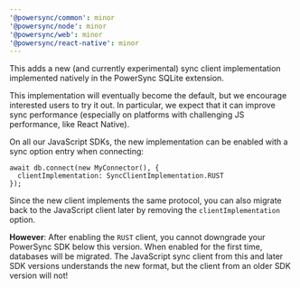 ```yaml
---
'@powersync/common': minor
'@powersync/node': minor
'@powersync/web': minor
'@powersync/react-native': minor
---
```


This adds a new (and currently experimental) sync client implementation
implemented natively in the PowerSync SQLite extension.

This implementation will eventually become the default, but we encourage
interested users to try it out. In particular, we expect that it can improve
sync performance (especially on platforms with challenging JS performance,
like React Native).

On all our JavaScript SDKs, the new implementation can be enabled with a
sync option entry when connecting:

```JS
await db.connect(new MyConnector(), {
  clientImplementation: SyncClientImplementation.RUST
});
```

Since the new client implements the same protocol, you can also migrate back
to the JavaScript client later by removing the `clientImplementation` option.

__However__: After enabling the `RUST` client, you cannot downgrade your 
PowerSync SDK below this version. When enabled for the first time, databases
will be migrated. The JavaScript sync client from this and later SDK versions
understands the new format, but the client from an older SDK version will not!
